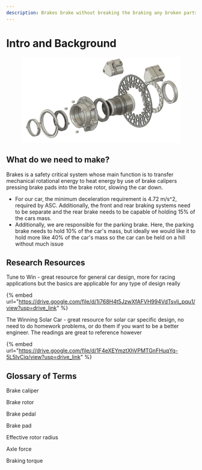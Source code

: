 ```yaml
---
description: Brakes brake without breaking the braking any broken parts on the car.
---
```


# Intro and Background

<figure><img src="../../.gitbook/assets/image (14).png" alt=""><figcaption></figcaption></figure>

## What do we need to make?

Brakes is a safety critical system whose main function is to transfer mechanical rotational energy to heat energy by use of brake calipers pressing brake pads into the brake rotor, slowing the car down.&#x20;

* For our car, the minimum deceleration requirement is 4.72 m/s^2, required by ASC. Additionally, the front and rear braking systems need to be separate and the rear brake needs to be capable of holding 15% of the cars mass.&#x20;
* Additionally, we are responsible for the parking brake. Here, the parking brake needs to hold 10% of the car's mass, but ideally we would like it to hold more like 40% of the car's mass so the car can be held on a hill without much issue



## Research Resources

Tune to Win - great resource for general car design, more for racing applications but the basics are applicable for any type of design really

{% embed url="https://drive.google.com/file/d/1i768H4t5JzwXfAFVH994VdTsvli_pqu1/view?usp=drive_link" %}

The Winning Solar Car - great resource for solar car specific design, no need to do homework problems, or do them if you want to be a better engineer. The readings are great to reference however

{% embed url="https://drive.google.com/file/d/1F4eXEYmztXhVPMTGnFHuqYq-5L5IvCiq/view?usp=drive_link" %}

## Glossary of Terms

Brake caliper

Brake rotor

Brake pedal

Brake pad

Effective rotor radius

Axle force

Braking torque

